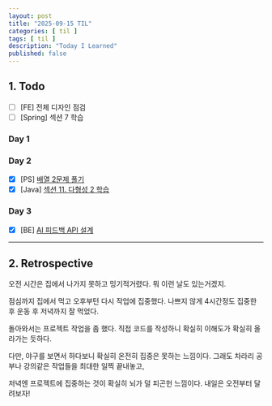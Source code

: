 ```yaml
---
layout: post
title: "2025-09-15 TIL"
categories: [ til ]
tags: [ til ]
description: "Today I Learned"
published: false
---
```


## 1. Todo

- [ ] [FE] 전체 디자인 점검
- [ ] [Spring] 섹션 7 학습

### Day 1

### Day 2

- [x] [PS] [배열 2문제 풀기](https://github.com/g1ennk/ps-prep/commit/2d43569f11655a6e3ab3048424b77f1c97ed254e)
- [x] [Java] [섹션 11. 다형성 2 학습](https://github.com/g1ennk/java-basic/commit/5be552fb798463e3a6864d23106447820190b82f)

### Day 3

- [x] [BE] [AI 피드백 API 설계](https://github.com/g1ennk/mealPT/commit/ad2a487a54d8260fd71d30b2e5d034c01a3cf3eb)

---

## 2. Retrospective

오전 시간은 집에서 나가지 못하고 밍기적거렸다. 뭐 이런 날도 있는거겠지.

점심까지 집에서 먹고 오후부턴 다시 작업에 집중했다. 나쁘지 않게 4시간정도 집중한 후 운동 후 저녁까지 잘 먹었다.

돌아와서는 프로젝트 작업을 좀 했다. 직접 코드를 작성하니 확실히 이해도가 확실히 올라가는 듯하다.

다만, 야구를 보면서 하다보니 확실히 온전히 집중은 못하는 느낌이다. 그래도 차라리 공부나 강의같은 작업들을 최대한 일찍 끝내놓고,

저녁엔 프로젝트에 집중하는 것이 확실히 뇌가 덜 피곤헌 느낌이다. 내일은 오전부터 달려보자!
